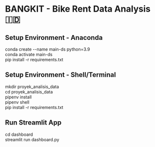 # BANGKIT - Bike Rent Data Analysis 🇮🇩  

## Setup Environment - Anaconda
conda create --name main-ds python=3.9  
conda activate main-ds  
pip install -r requirements.txt  

## Setup Environment - Shell/Terminal  
mkdir proyek_analisis_data  
cd proyek_analisis_data  
pipenv install  
pipenv shell  
pip install -r requirements.txt  
  
## Run Streamlit App  
cd dashboard  
streamlit run dashboard.py  
